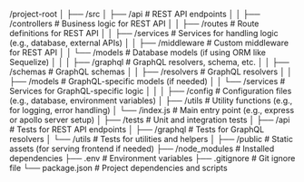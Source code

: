 /project-root
│
├── /src
│   ├── /api                # REST API endpoints
│   │   ├── /controllers    # Business logic for REST API
│   │   ├── /routes         # Route definitions for REST API
│   │   ├── /services       # Services for handling logic (e.g., database, external APIs)
│   │   ├── /middleware     # Custom middleware for REST API
│   │   └── /models         # Database models (if using ORM like Sequelize)
│   │
│   ├── /graphql            # GraphQL resolvers, schema, etc.
│   │   ├── /schemas        # GraphQL schemas
│   │   ├── /resolvers     # GraphQL resolvers
│   │   ├── /models         # GraphQL-specific models (if needed)
│   │   └── /services       # Services for GraphQL-specific logic
│   │
│   ├── /config             # Configuration files (e.g., database, environment variables)
│   ├── /utils              # Utility functions (e.g., for logging, error handling)
│   └── /index.js           # Main entry point (e.g., express or apollo server setup)
│
├── /tests                  # Unit and integration tests
│   ├── /api                # Tests for REST API endpoints
│   ├── /graphql            # Tests for GraphQL resolvers
│   └── /utils              # Tests for utilities and helpers
│
├── /public                 # Static assets (for serving frontend if needed)
├── /node_modules           # Installed dependencies
├── .env                    # Environment variables
├── .gitignore              # Git ignore file
└── package.json            # Project dependencies and scripts
